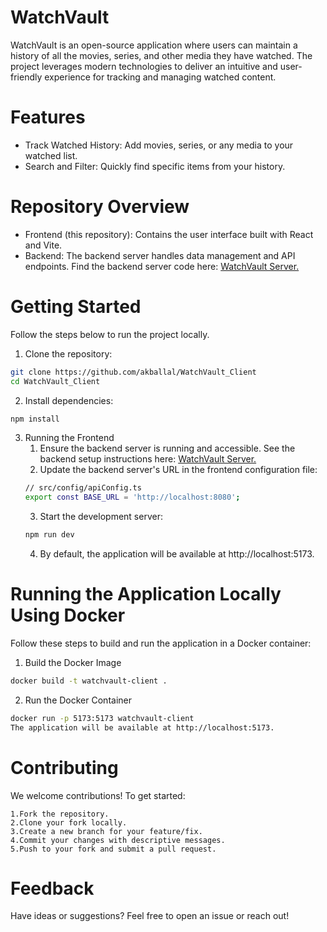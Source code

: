 # WatchVault
WatchVault is an open-source application where users can maintain a history of all the movies, series, and other media they have watched. The project leverages modern technologies to deliver an intuitive and user-friendly experience for tracking and managing watched content.

# Features
* Track Watched History: Add movies, series, or any media to your watched list.
* Search and Filter: Quickly find specific items from your history.

# Repository Overview
* Frontend (this repository): Contains the user interface built with React and Vite.
* Backend: The backend server handles data management and API endpoints. Find the backend server code here: [WatchVault Server.](https://github.com/akballal/WatchVault_Server)

# Getting Started
Follow the steps below to run the project locally.

1. Clone the repository:
```bash
git clone https://github.com/akballal/WatchVault_Client
cd WatchVault_Client
```

2. Install dependencies:
```bash
npm install
```

3. Running the Frontend
    1. Ensure the backend server is running and accessible. See the backend setup instructions here: [WatchVault Server.](https://github.com/akballal/WatchVault_Server/blob/main/README.md)
    2. Update the backend server's URL in the frontend configuration file:
    ```bash
    // src/config/apiConfig.ts
    export const BASE_URL = 'http://localhost:8080';
    ```
    3. Start the development server:
    ```bash
    npm run dev
    ```
    4. By default, the application will be available at http://localhost:5173.
    
# Running the Application Locally Using Docker
Follow these steps to build and run the application in a Docker container:

1. Build the Docker Image
```bash
docker build -t watchvault-client .
```
2. Run the Docker Container
```bash
docker run -p 5173:5173 watchvault-client
The application will be available at http://localhost:5173.
```

# Contributing
We welcome contributions! To get started:

    1.Fork the repository.
    2.Clone your fork locally.
    3.Create a new branch for your feature/fix.
    4.Commit your changes with descriptive messages.
    5.Push to your fork and submit a pull request.

# Feedback
Have ideas or suggestions? Feel free to open an issue or reach out!